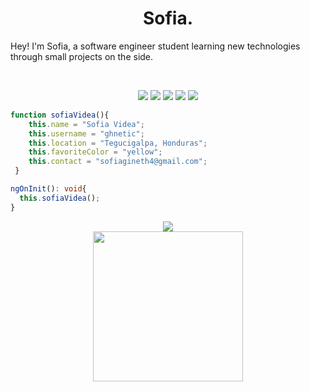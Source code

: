 <h1 align="center">
  <b>Sofia.</b>
</h1>

Hey! I'm Sofia, a software engineer student learning new technologies through small projects on the side.

<br>

<p>
<div align="center">
  <img src="https://img.shields.io/badge/-ANGULAR-c58545?style=for-the-badge&logo=angular&logoColor=c58545&labelColor=282828">
  <img src="https://img.shields.io/badge/-MONGODB-d1a01f?style=for-the-badge&logo=mongodb&logoColor=d1a01f&labelColor=282828">
  <img src="https://img.shields.io/badge/-TYPESCRIPT-98b982?style=for-the-badge&logo=typescript&logoColor=98b982&labelColor=282828">
  <img src="https://img.shields.io/badge/-HTML-c58545?style=for-the-badge&logo=html5&logoColor=c58545&labelColor=282828">
  <img src="https://img.shields.io/badge/-CSS-d1a01f?style=for-the-badge&logo=css3&logoColor=d1a01f&labelColor=282828">
</div>
</p>

```typescript
function sofiaVidea(){
    this.name = "Sofia Videa";
    this.username = "ghnetic";
    this.location = "Tegucigalpa, Honduras";
    this.favoriteColor = "yellow";
    this.contact = "sofiagineth4@gmail.com";
 }

ngOnInit(): void{
  this.sofiaVidea();
}
```

<div align="center">
  <a href="https://open.spotify.com/user/sofiagineth4">
    <img src="https://readme-spotify-tingz.vercel.app/api/now-playing">
  </a>
</div>


<div align="center">
  <a href="https://open.spotify.com/user/sofiagineth4">
    <img src="https://spotify-readme-theta-virid.vercel.app/api?scan=true&theme=dark" width="240px">
  </a>
</div>

